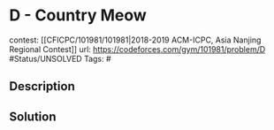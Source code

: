 # D - Country Meow

contest: [[CFICPC/101981/101981|2018-2019 ACM-ICPC, Asia Nanjing Regional Contest]]
url: https://codeforces.com/gym/101981/problem/D
#Status/UNSOLVED
Tags: #

## Description

## Solution

